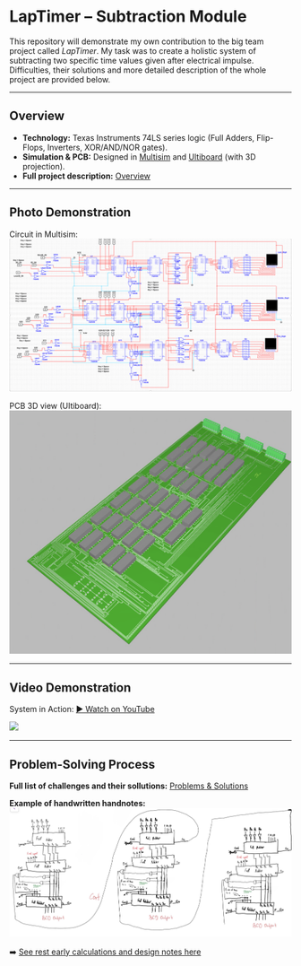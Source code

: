 # LapTimer – Subtraction Module

This repository will demonstrate my own contribution to the big team project called *LapTimer*. My task was to create a holistic system of subtracting two specific time values given after electrical impulse. Difficulties, their solutions and more detailed description of the whole project are provided below.

---

## Overview
- **Technology:** Texas Instruments 74LS series logic (Full Adders, Flip-Flops, Inverters, XOR/AND/NOR gates).
- **Simulation & PCB:** Designed in [Multisim](schematic/multisim) and [Ultiboard](schematic/pcb) (with 3D projection).
- **Full project description:** [Overview](docs/overview.md)

---

## Photo Demonstration
Circuit in Multisim:  
![](docs/images/circuit_multisim.png)

PCB 3D view (Ultiboard):  
![](docs/images/pcb_3d.png)

---

## Video Demonstration
System in Action: [▶ Watch on YouTube](https://youtu.be/your_video_link)

![](images/demo_short.gif)

---

## Problem-Solving Process
**Full list of challenges and their sollutions:** [Problems & Solutions](docs/problems_solutions.md)

**Example of handwritten handnotes:**
![](docs/hand_notes/sketch2.png)

➡️ [See rest early calculations and design notes here](docs/hand_notes)
